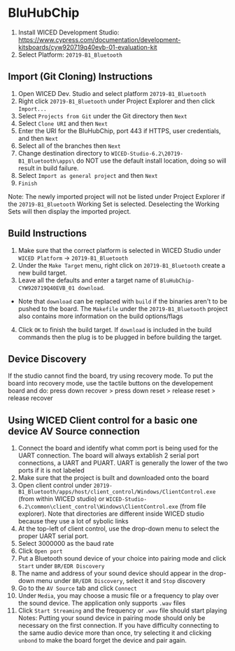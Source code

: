 # BluHubChip

1) Install WICED Development Studio:
https://www.cypress.com/documentation/development-kitsboards/cyw920719q40evb-01-evaluation-kit
2) Select Platform: `20719-B1_Bluetooth`

## Import (Git Cloning) Instructions
1) Open WICED Dev. Studio and select platform `20719-B1_Bluetooth`
2) Right click `20719-B1_Bluetooth` under Project Explorer and then click `Import...`
3) Select `Projects from Git` under the Git directory then `Next`
4) Select `Clone URI` and then `Next`
5) Enter the URI for the BluHubChip, port 443 if HTTPS, user credentials, and then `Next`
6) Select all of the branches then `Next`
7) Change destination directory to `WICED-Studio-6.2\20719-B1_Bluetooth\apps\` do NOT use the default install location, doing so will result in build failure.
8) Select `Import as general project` and then `Next`
9) `Finish`

Note:
The newly imported project will not be listed under Project Explorer if the `20719-B1_Bluetooth` Working Set is selected. Deselecting the Working Sets will then display the imported project.

## Build Instructions 
1)  Make sure that the correct platform is selected in WICED Studio under `WICED Platform` -> `20719-B1_Bluetooth`
2) Under the `Make Target` menu, right click on `20719-B1_Bluetooth` create a new build target.
3) Leave all the defaults and enter a target name of `BluHubChip-CYW920719Q40EVB_01 download`. 
- Note that `download` can be replaced with `build` if the binaries aren't to be pushed to the board. The `Makefile` under the `20719-B1_Bluetooth` project also contains more information on the build options/flags
4) Click `OK` to finish the build target. If `download` is included in the build commands then the plug is to be plugged in before building the target.

## Device Discovery
If the studio cannot find the board, try using recovery mode. To put the board into recovery mode, use the tactile buttons on the developement board and do: press down recover > press down reset > release reset > release recover


## Using WICED Client control for a basic one device AV Source connection
1) Connect the board and identify what comm port is being used for the UART connection. The board will always extablish 2 serial port connections, a UART and PUART. UART is generally the lower of the two ports if it is not labeled
2) Make sure that the project is built and downloaded onto the board
3) Open client control under `20719-B1_Bluetooth/apps/host/client_control/Windows/ClientControl.exe` (from within WICED studio) or `WICED-Studio-6.2\common\client_control\Windows\ClientControl.exe` (from file explorer). Note that directories are different inside WICED studio because they use a lot of sybolic links
4) At the top-left of client control, use the drop-down menu to select the proper UART serial port.
5) Select 3000000 as the baud rate
6) Click `Open port`
7) Put a Bluetooth sound device of your choice into pairing mode and click `Start` under `BR/EDR Discovery`
8) The name and address of your sound device should appear in the drop-down menu under `BR/EDR Discovery`, select it and `Stop` discovery
9) Go to the `AV Source` tab and click `Connect`
10) Under `Media`, you may choose a music file or a frequency to play over the sound device. The application only supports `.wav` files
11) Click `Start Streaming` and the frequency or `.wav` file should start playing
Notes:
Putting your sound device in pairing mode should only be necessary on the first connection. If you have difficulty connecting to the same audio device more than once, try selecting it and clicking `unbond` to make the board forget the device and pair again.